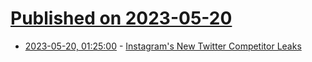 # [Published on 2023-05-20](index.md)

* [2023-05-20, 01:25:00](https://tech.slashdot.org/story/23/05/19/2124222/instagrams-new-twitter-competitor-leaks?utm_source=rss1.0mainlinkanon&utm_medium=feed) - [Instagram's New Twitter Competitor Leaks](https://tech.slashdot.org/story/23/05/19/2124222/instagrams-new-twitter-competitor-leaks?utm_source=rss1.0mainlinkanon&utm_medium=feed)
